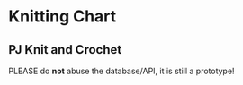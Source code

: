 # Knitting Chart
## PJ Knit and Crochet

PLEASE do **not** abuse the database/API, it is still a prototype!
